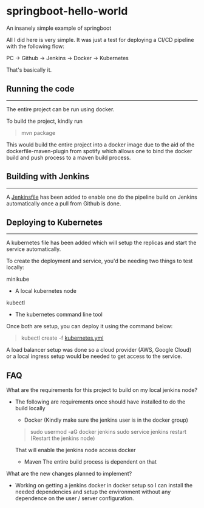 # springboot-hello-world

An insanely simple example of springboot

All I did here is very simple. It was just a test for deploying a CI/CD pipeline with the following flow:

PC -> Github -> Jenkins -> Docker -> Kubernetes

That's basically it.

## Running the code
---
The entire project can be run using docker.

To build the project, kindly run

> mvn package

This would build the entire project into a docker image due to the aid of the dockerfile-maven-plugin from spotify which allows one to bind the docker build and push process to a maven build process.

## Building with Jenkins
---
 
 A [Jenkinsfile](Jenkinsfile) has been added to enable one do the pipeline build on Jenkins automatically once a pull from Github is done.
 
 ## Deploying to Kubernetes
 ---
 
 A kubernetes file has been added which will setup the replicas and start the service automatically.
 
 To create the deployment and service, you'd be needing two things to test locally:


 minikube
   - A local kubernetes node 
   
 kubectl
   - The kubernetes command line tool
   
   
 Once both are setup, you can deploy it using the command below:
 
 > kubectl create -f [kubernetes.yml](kubernetes.yml)
 
 A load balancer setup was done so a cloud provider (AWS, Google Cloud) or a local ingress setup would be needed to get access to the service.
 
 ## FAQ
 
What are the requirements for this project to build on my local jenkins node?
  - The following are requirements once should have installed to do the build locally
    - Docker (Kindly make sure the jenkins user is in the docker group)
    
    > sudo usermod -aG docker jenkins
    > sudo service jenkins restart (Restart the jenkins node)
    
    That will enable the jenkins node access docker
    
    - Maven 
  The entire build process is dependent on that
  
What are the new changes planned to implement?
  - Working on getting a jenkins docker in docker setup so I can install the needed dependencies and setup the environment 
  without any dependence on the user / server configuration.
